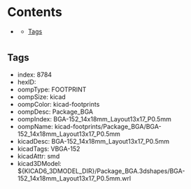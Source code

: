 



Contents
========

* [](#)
	* [Tags](#tags)

# 

## Tags

- index: 8784
- hexID: 
- oompType: FOOTPRINT
- oompSize: kicad
- oompColor: kicad-footprints
- oompDesc: Package_BGA
- oompIndex: BGA-152_14x18mm_Layout13x17_P0.5mm
- oompName: kicad-footprints/Package_BGA/BGA-152_14x18mm_Layout13x17_P0.5mm
- kicadDesc: BGA-152_14x18mm_Layout13x17_P0.5mm
- kicadTags: VBGA-152
- kicadAttr: smd
- kicad3DModel: ${KICAD6_3DMODEL_DIR}/Package_BGA.3dshapes/BGA-152_14x18mm_Layout13x17_P0.5mm.wrl
